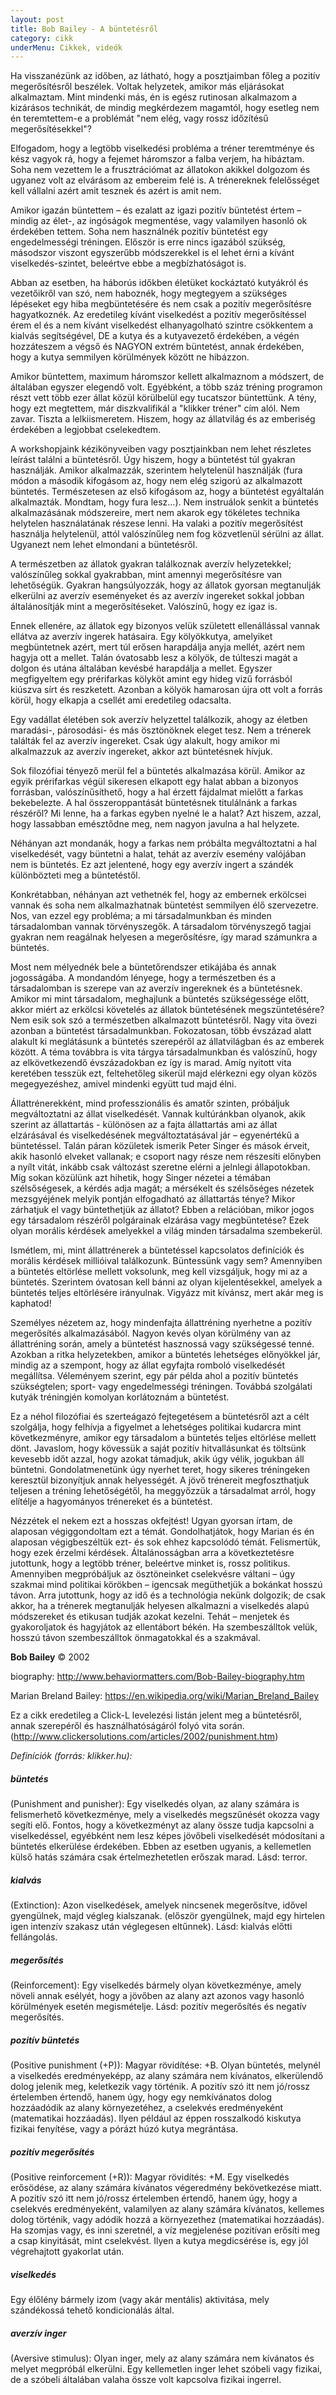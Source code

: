```yaml
---
layout: post
title: Bob Bailey - A büntetésről
category: cikk
underMenu: Cikkek, videók
---
```


Ha visszanézünk az időben, az látható, hogy a posztjaimban főleg a pozitív megerősítésről beszélek. Voltak helyzetek, amikor más eljárásokat alkalmaztam. Mint mindenki más, én is egész rutinosan alkalmazom a kizárásos technikát, de mindig megkérdezem magamtól, hogy esetleg nem én teremtettem-e a problémát "nem elég, vagy rossz időzítésű megerősítésekkel"?

<!--more-->

Elfogadom, hogy a legtöbb viselkedési probléma a tréner teremtménye és kész vagyok rá, hogy a fejemet háromszor a falba verjem, ha hibáztam. Soha nem vezettem le a frusztrációmat az állatokon akikkel dolgozom és ugyanez volt az elvárásom az embereim felé is. A trénereknek felelősséget kell vállalni azért amit tesznek és azért is amit nem.

Amikor igazán büntettem – és ezalatt az igazi pozitív büntetést értem – mindig az élet-, az ingóságok megmentése, vagy valamilyen hasonló ok érdekében tettem.  Soha nem használnék pozitív büntetést egy engedelmességi tréningen.  Először is erre nincs igazából szükség, másodszor viszont egyszerűbb módszerekkel is el lehet érni a kívánt viselkedés-szintet, beleértve ebbe  a megbízhatóságot is.

Abban az esetben, ha háborús időkben életüket kockáztató kutyákról és vezetőikről van szó, nem haboznék, hogy megtegyem a szükséges lépéseket egy hiba megbüntetésére és nem csak a pozitív megerősítésre hagyatkoznék. Az eredetileg kívánt viselkedést a pozitív megerősítéssel érem el és a nem kívánt viselkedést elhanyagolható szintre csökkentem a kialvás segítségével, DE a kutya és a kutyavezető érdekében, a végén hozzáteszem a végső  és NAGYON extrém büntetést, annak érdekében, hogy a kutya semmilyen körülmények között ne hibázzon.

Amikor büntettem, maximum háromszor kellett alkalmaznom a módszert, de általában egyszer elegendő volt. Egyébként, a több száz tréning programon részt vett több ezer állat közül körülbelül egy tucatszor büntettünk. A tény, hogy ezt megtettem, már diszkvalifikál a "klikker tréner" cím alól. Nem zavar. Tiszta a lelkiismeretem. Hiszem, hogy az állatvilág és az emberiség érdekében a legjobbat cselekedtem.

A workshopjaink kézikönyveiben vagy posztjainkban nem lehet részletes leírást találni a büntetésről. Úgy hiszem, hogy a büntetést túl gyakran használják. Amikor alkalmazzák, szerintem helytelenül használják (fura módon a második kifogásom az, hogy nem elég szigorú az alkalmazott büntetés. Természetesen az első kifogásom az, hogy a büntetést egyáltalán alkalmazták. Mondtam, hogy fura lesz…). Nem  instruálok senkit a büntetés alkalmazásának módszereire, mert nem akarok egy tökéletes technika helytelen használatának részese lenni. Ha valaki a pozitív megerősítést használja helytelenül, attól valószínűleg nem fog közvetlenül sérülni az állat. Ugyanezt nem lehet elmondani a büntetésről.

A természetben az állatok gyakran találkoznak averzív helyzetekkel; valószínűleg sokkal gyakrabban, mint amennyi megerősítésre van lehetőségük. Gyakran hangsúlyozzák, hogy az állatok gyorsan megtanulják elkerülni az averzív eseményeket és az averzív ingereket sokkal jobban általánosítják mint a megerősítéseket. Valószínű, hogy ez igaz is.

Ennek ellenére, az állatok egy bizonyos velük született ellenállással vannak ellátva az averzív ingerek hatásaira. Egy kölyökkutya, amelyiket megbüntetnek azért, mert túl erősen harapdálja anyja mellét, azért nem hagyja ott a mellet. Talán óvatosabb lesz a kölyök, de túlteszi magát a dolgon és utána általában kevésbé harapdálja a mellet. Egyszer megfigyeltem egy prérifarkas kölyköt amint egy hideg vizű forrásból kiúszva sírt és reszketett. Azonban a kölyök hamarosan újra ott volt a forrás körül, hogy elkapja a csellét ami eredetileg odacsalta.

Egy vadállat életében sok averzív helyzettel találkozik, ahogy az életben maradási-, párosodási- és más ösztönöknek eleget tesz. Nem a trénerek találták fel az averzív ingereket. Csak úgy alakult, hogy amikor mi alkalmazzuk az averzív ingereket, akkor azt büntetésnek hívjuk.

Sok filozófiai tényező merül fel a büntetés alkalmazása körül. Amikor az egyik prérifarkas végül sikeresen elkapott egy halat abban a bizonyos forrásban, valószínűsíthető, hogy a hal érzett fájdalmat mielőtt a farkas bekebelezte. A hal összeroppantását büntetésnek titulálnánk a farkas részéről? Mi lenne, ha  a farkas egyben nyelné le a halat? Azt hiszem, azzal, hogy lassabban emésztődne  meg, nem nagyon javulna a hal helyzete.

Néhányan azt mondanák, hogy a farkas nem próbálta megváltoztatni a hal viselkedését, vagy büntetni a halat, tehát az averzív esemény valójában nem is büntetés. Ez azt jelentené, hogy egy averzív ingert a szándék különbözteti meg a büntetéstől.

Konkrétabban, néhányan azt vethetnék fel, hogy az embernek erkölcsei vannak  és soha nem alkalmazhatnak büntetést semmilyen élő szervezetre. Nos, van ezzel egy probléma; a mi társadalmunkban és minden társadalomban vannak törvényszegők. A társadalom törvényszegő tagjai gyakran nem reagálnak helyesen a megerősítésre, így marad számunkra  a büntetés.

Most nem mélyednék bele a büntetőrendszer etikájába és annak jogosságába. A mondandóm lényege, hogy a természetben és  a társadalomban is szerepe van az averzív ingereknek és a büntetésnek. Amikor mi mint társadalom, meghajlunk a büntetés szükségessége előtt, akkor miért az erkölcsi követelés az állatok büntetésének megszüntetésére? Nem esik sok szó a természetben alkalmazott büntetésről. Nagy vita övezi azonban a büntetést társadalmunkban. Fokozatosan, több évszázad alatt alakult ki meglátásunk a büntetés szerepéről az állatvilágban és az emberek között. A téma továbbra is vita tárgya társadalmunkban és valószínű, hogy az elkövetkezendő évszázadokban ez így is marad. Amíg nyitott vita keretében tesszük ezt, feltehetőleg sikerül majd elérkezni egy olyan közös megegyezéshez, amivel mindenki együtt tud majd élni.

Állattrénerekként, mind professzionális és amatőr szinten, próbáljuk megváltoztatni az állat viselkedését. Vannak kultúránkban olyanok, akik szerint az állattartás - különösen az a fajta állattartás ami az állat elzárásával és viselkedésének megváltoztatásával jár – egyenértékű a büntetéssel. Talán páran közületek ismerik Peter Singer és mások érveit, akik hasonló elveket vallanak; e csoport nagy része nem részesíti előnyben a nyílt vitát, inkább csak változást szeretne elérni a jelnlegi állapotokban. Míg sokan közülünk azt hihetik, hogy Singer nézetei a témában szélsőségesek, a kérdés adja magát; a mérsékelt és szélsőséges nézetek mezsgyéjének melyik pontján elfogadható az állattartás ténye? Mikor zárhatjuk el vagy büntethetjük az állatot?  Ebben a relációban, mikor jogos egy társadalom részéről polgárainak elzárása vagy megbüntetése? Ezek olyan morális kérdések amelyekkel a világ minden társadalma szembekerül.

Ismétlem, mi, mint állattrénerek a büntetéssel kapcsolatos definíciók és morális kérdések millióival találkozunk.  Büntessünk vagy sem? Amennyiben a büntetés eltörlése mellett voksolunk, meg kell vizsgáljuk, hogy mi az a büntetés. Szerintem óvatosan kell bánni az olyan kijelentésekkel, amelyek a büntetés teljes eltörlésére irányulnak. Vigyázz mit kívánsz, mert akár meg is kaphatod!

Személyes nézetem az, hogy mindenfajta állattréning nyerhetne a pozitív megerősítés alkalmazásából.  Nagyon kevés olyan körülmény van az állattréning során, amely a büntetést hasznossá vagy szükségessé tenné. Azokban a ritka helyzetekben, amikor a büntetés lehetséges előnyökkel jár, mindig az a szempont, hogy az állat egyfajta romboló viselkedését megállítsa. Véleményem szerint, egy pár példa ahol a pozitív büntetés szükségtelen; sport- vagy engedelmességi tréningen. Továbbá szolgálati kutyák tréningjén komolyan korlátoznám a büntetést.

Ez a néhol filozófiai és szerteágazó fejtegetésem a büntetésről azt a célt szolgálja, hogy felhívja  a figyelmet a lehetséges politikai kudarcra mint következményre, amikor egy társadalom a büntetés teljes eltörlése mellett dönt. Javaslom, hogy kövessük a saját pozitív hitvallásunkat és töltsünk kevesebb időt azzal, hogy azokat támadjuk, akik úgy vélik, jogukban áll büntetni. Gondolatmenetünk úgy nyerhet teret, hogy sikeres tréningeken keresztül bizonyítjuk annak helyességét. A jövő trénereit megfoszthatjuk teljesen a tréning lehetőségétől, ha meggyőzzük a társadalmat arról, hogy elítélje a hagyományos trénereket és a büntetést.

Nézzétek el nekem ezt a hosszas okfejtést! Ugyan gyorsan írtam, de alaposan végiggondoltam ezt a témát. Gondolhatjátok, hogy Marian és én alaposan végigbeszéltük ezt- és sok ehhez kapcsolódó témát. Felismertük, hogy ezek érzelmi kérdések. Általánosságban arra a következtetésre jutottunk, hogy a legtöbb tréner, beleértve minket is, rossz politikus. Amennyiben megpróbáljuk az ösztöneinket cselekvésre váltani – úgy szakmai mind politikai körökben – igencsak megüthetjük a bokánkat hosszú távon. Arra jutottunk, hogy az idő és a technológia nekünk dolgozik; de csak akkor, ha a trénerek megtanulják helyesen alkalmazni a viselkedés alapú módszereket és etikusan tudják azokat kezelni. Tehát – menjetek és gyakoroljatok és hagyjátok az ellentábort békén. Ha szembeszálltok velük, hosszú távon szembeszálltok önmagatokkal és a szakmával.

**Bob Bailey** © 2002

biography: http://www.behaviormatters.com/Bob-Bailey-biography.htm

Marian Breland Bailey: https://en.wikipedia.org/wiki/Marian_Breland_Bailey

Ez a cikk eredetileg a Click-L levelezési listán jelent meg a büntetésről, annak szerepéről és használhatóságáról folyó vita során. (http://www.clickersolutions.com/articles/2002/punishment.htm)

*Definíciók (forrás: klikker.hu):*

##### büntetés

(Punishment and punisher): Egy viselkedés olyan, az alany számára is felismerhető következménye, mely a viselkedés megszűnését okozza vagy segíti elő. Fontos, hogy a következményt az alany össze tudja kapcsolni a viselkedéssel, egyébként nem lesz képes jövőbeli viselkedését módosítani a büntetés elkerülése érdekében. Ebben az esetben ugyanis, a kellemetlen külső hatás számára csak értelmezhetetlen erőszak marad. Lásd: terror.


##### kialvás

(Extinction): Azon viselkedések, amelyek nincsenek megerősítve, idővel gyengülnek, majd végleg kialszanak. (először gyengülnek, majd egy hirtelen igen intenzív szakasz után véglegesen eltűnnek). Lásd: kialvás előtti fellángolás.


##### megerősítés

(Reinforcement): Egy viselkedés bármely olyan következménye, amely növeli annak esélyét, hogy a jövőben az alany azt azonos vagy hasonló körülmények esetén megismételje. Lásd: pozitív megerősítés és negatív megerősítés.


##### pozitív büntetés

(Positive punishment (+P)): Magyar rövidítése: +B. Olyan büntetés, melynél a viselkedés eredményeképp, az alany számára nem kívánatos, elkerülendő dolog jelenik meg, keletkezik vagy történik. A pozitív szó itt nem jó/rossz értelemben értendő, hanem úgy, hogy egy nemkívánatos dolog hozzáadódik az alany környezetéhez, a cselekvés eredményeként (matematikai hozzáadás). Ilyen például az éppen rosszalkodó kiskutya fizikai fenyítése, vagy a pórázt húzó kutya megrántása.


##### pozitív megerősítés

(Positive reinforcement (+R)): Magyar rövidítés: +M. Egy viselkedés erősödése, az alany számára kívánatos végeredmény bekövetkezése miatt. A pozitív szó itt nem jó/rossz értelemben értendő, hanem úgy, hogy a cselekvés eredményeként, valamilyen az alany számára kívánatos, kellemes dolog történik, vagy adódik hozzá a környezethez (matematikai hozzáadás). Ha szomjas vagy, és inni szeretnél, a víz megjelenése pozitívan erősíti meg a csap kinyitását, mint cselekvést. Ilyen a kutya megdicsérése is, egy jól végrehajtott gyakorlat után.


##### viselkedés

Egy élőlény bármely izom (vagy akár mentális) aktivitása, mely szándékossá tehető kondicionálás által.


##### averzív inger

(Aversive stimulus): Olyan inger, mely az alany számára nem kívánatos és melyet megpróbál elkerülni. Egy kellemetlen inger lehet szóbeli vagy fizikai, de a szóbeli általában valaha össze volt kapcsolva fizikai ingerrel.
